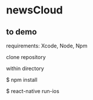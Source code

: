 # newsCloud

## to demo
   requirements: 
         Xcode, Node, Npm
         
clone repository

within directory

 $ npm install
 
 $ react-native run-ios

